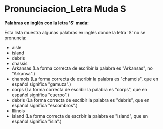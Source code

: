 # Pronunciacion_Letra Muda S


**Palabras en inglés con la letra 'S' muda:**

Esta lista muestra algunas palabras en inglés donde la letra 'S' no se pronuncia:

*   aisle
*   island
*   debris
*   chassis
*   Arkansas (La forma correcta de escribir la palabra es "Arkansas", no "Arkansa".)
*   chamois (La forma correcta de escribir la palabra es "chamois", que en español significa "gamuza".)
*   corps (La forma correcta de escribir la palabra es "corps", que en español significa "cuerpo".)
*   debris (La forma correcta de escribir la palabra es "debris", que en español significa "escombros".)
*   Illinois
*   island (La forma correcta de escribir la palabra es "island", que en español significa "isla".)

